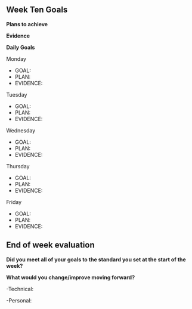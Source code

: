## Week Ten Goals

**Plans to achieve**

**Evidence**

**Daily Goals**

Monday

- GOAL: 
- PLAN: 
- EVIDENCE:

Tuesday

- GOAL: 
- PLAN: 
- EVIDENCE:

Wednesday

- GOAL: 
- PLAN: 
- EVIDENCE:

Thursday

- GOAL: 
- PLAN: 
- EVIDENCE:

Friday

- GOAL: 
- PLAN: 
- EVIDENCE:

## End of week evaluation 

**Did you meet all of your goals to the standard you set at the start of the week?**

**What would you change/improve moving forward?**

-Technical:


-Personal:
